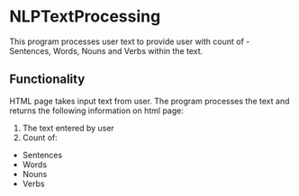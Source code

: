 # NLPTextProcessing
This program processes user text to provide user with count of - Sentences, Words, Nouns and Verbs within the text.

## Functionality
HTML page takes input text from user. The program processes the text and returns the following information on html page:
1. The text entered by user
2. Count of:
* Sentences
* Words
* Nouns
* Verbs


